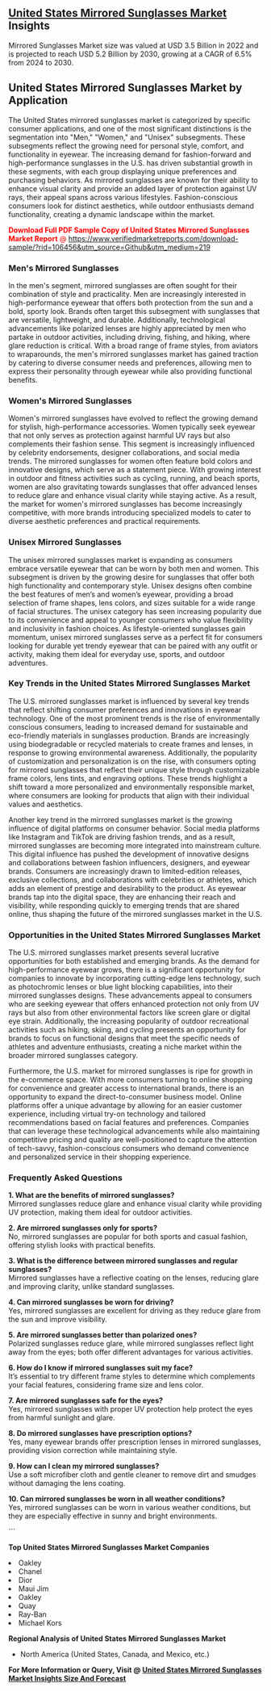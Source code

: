 <h2><a href="https://www.verifiedmarketreports.com/download-sample/?rid=106456&amp;utm_source=Github&amp;utm_medium=219" target="_blank">United States Mirrored Sunglasses Market</a> Insights</h2><p>Mirrored Sunglasses Market size was valued at USD 3.5 Billion in 2022 and is projected to reach USD 5.2 Billion by 2030, growing at a CAGR of 6.5% from 2024 to 2030.</p><p> <h2>United States Mirrored Sunglasses Market by Application</h2> <p>The United States mirrored sunglasses market is categorized by specific consumer applications, and one of the most significant distinctions is the segmentation into "Men," "Women," and "Unisex" subsegments. These subsegments reflect the growing need for personal style, comfort, and functionality in eyewear. The increasing demand for fashion-forward and high-performance sunglasses in the U.S. has driven substantial growth in these segments, with each group displaying unique preferences and purchasing behaviors. As mirrored sunglasses are known for their ability to enhance visual clarity and provide an added layer of protection against UV rays, their appeal spans across various lifestyles. Fashion-conscious consumers look for distinct aesthetics, while outdoor enthusiasts demand functionality, creating a dynamic landscape within the market. <p><span class=""><span style="color: #ff0000;"><strong>Download Full PDF Sample Copy of United States Mirrored Sunglasses Market Report</strong> @ </span><a href="https://www.verifiedmarketreports.com/download-sample/?rid=106456&amp;utm_source=Github&amp;utm_medium=219" target="_blank">https://www.verifiedmarketreports.com/download-sample/?rid=106456&amp;utm_source=Github&amp;utm_medium=219</a></span></p> <h3>Men's Mirrored Sunglasses</h3> <p>In the men's segment, mirrored sunglasses are often sought for their combination of style and practicality. Men are increasingly interested in high-performance eyewear that offers both protection from the sun and a bold, sporty look. Brands often target this subsegment with sunglasses that are versatile, lightweight, and durable. Additionally, technological advancements like polarized lenses are highly appreciated by men who partake in outdoor activities, including driving, fishing, and hiking, where glare reduction is critical. With a broad range of frame styles, from aviators to wraparounds, the men's mirrored sunglasses market has gained traction by catering to diverse consumer needs and preferences, allowing men to express their personality through eyewear while also providing functional benefits. <h3>Women's Mirrored Sunglasses</h3> <p>Women's mirrored sunglasses have evolved to reflect the growing demand for stylish, high-performance accessories. Women typically seek eyewear that not only serves as protection against harmful UV rays but also complements their fashion sense. This segment is increasingly influenced by celebrity endorsements, designer collaborations, and social media trends. The mirrored sunglasses for women often feature bold colors and innovative designs, which serve as a statement piece. With growing interest in outdoor and fitness activities such as cycling, running, and beach sports, women are also gravitating towards sunglasses that offer advanced lenses to reduce glare and enhance visual clarity while staying active. As a result, the market for women's mirrored sunglasses has become increasingly competitive, with more brands introducing specialized models to cater to diverse aesthetic preferences and practical requirements. <h3>Unisex Mirrored Sunglasses</h3> <p>The unisex mirrored sunglasses market is expanding as consumers embrace versatile eyewear that can be worn by both men and women. This subsegment is driven by the growing desire for sunglasses that offer both high functionality and contemporary style. Unisex designs often combine the best features of men’s and women’s eyewear, providing a broad selection of frame shapes, lens colors, and sizes suitable for a wide range of facial structures. The unisex category has seen increasing popularity due to its convenience and appeal to younger consumers who value flexibility and inclusivity in fashion choices. As lifestyle-oriented sunglasses gain momentum, unisex mirrored sunglasses serve as a perfect fit for consumers looking for durable yet trendy eyewear that can be paired with any outfit or activity, making them ideal for everyday use, sports, and outdoor adventures. <h3>Key Trends in the United States Mirrored Sunglasses Market</h3> <p>The U.S. mirrored sunglasses market is influenced by several key trends that reflect shifting consumer preferences and innovations in eyewear technology. One of the most prominent trends is the rise of environmentally conscious consumers, leading to increased demand for sustainable and eco-friendly materials in sunglasses production. Brands are increasingly using biodegradable or recycled materials to create frames and lenses, in response to growing environmental awareness. Additionally, the popularity of customization and personalization is on the rise, with consumers opting for mirrored sunglasses that reflect their unique style through customizable frame colors, lens tints, and engraving options. These trends highlight a shift toward a more personalized and environmentally responsible market, where consumers are looking for products that align with their individual values and aesthetics. <p>Another key trend in the mirrored sunglasses market is the growing influence of digital platforms on consumer behavior. Social media platforms like Instagram and TikTok are driving fashion trends, and as a result, mirrored sunglasses are becoming more integrated into mainstream culture. This digital influence has pushed the development of innovative designs and collaborations between fashion influencers, designers, and eyewear brands. Consumers are increasingly drawn to limited-edition releases, exclusive collections, and collaborations with celebrities or athletes, which adds an element of prestige and desirability to the product. As eyewear brands tap into the digital space, they are enhancing their reach and visibility, while responding quickly to emerging trends that are shared online, thus shaping the future of the mirrored sunglasses market in the U.S. <h3>Opportunities in the United States Mirrored Sunglasses Market</h3> <p>The U.S. mirrored sunglasses market presents several lucrative opportunities for both established and emerging brands. As the demand for high-performance eyewear grows, there is a significant opportunity for companies to innovate by incorporating cutting-edge lens technology, such as photochromic lenses or blue light blocking capabilities, into their mirrored sunglasses designs. These advancements appeal to consumers who are seeking eyewear that offers enhanced protection not only from UV rays but also from other environmental factors like screen glare or digital eye strain. Additionally, the increasing popularity of outdoor recreational activities such as hiking, skiing, and cycling presents an opportunity for brands to focus on functional designs that meet the specific needs of athletes and adventure enthusiasts, creating a niche market within the broader mirrored sunglasses category. <p>Furthermore, the U.S. market for mirrored sunglasses is ripe for growth in the e-commerce space. With more consumers turning to online shopping for convenience and greater access to international brands, there is an opportunity to expand the direct-to-consumer business model. Online platforms offer a unique advantage by allowing for an easier customer experience, including virtual try-on technology and tailored recommendations based on facial features and preferences. Companies that can leverage these technological advancements while also maintaining competitive pricing and quality are well-positioned to capture the attention of tech-savvy, fashion-conscious consumers who demand convenience and personalized service in their shopping experience. <h3>Frequently Asked Questions</h3> <p><strong>1. What are the benefits of mirrored sunglasses?</strong><br>Mirrored sunglasses reduce glare and enhance visual clarity while providing UV protection, making them ideal for outdoor activities.</p> <p><strong>2. Are mirrored sunglasses only for sports?</strong><br>No, mirrored sunglasses are popular for both sports and casual fashion, offering stylish looks with practical benefits.</p> <p><strong>3. What is the difference between mirrored sunglasses and regular sunglasses?</strong><br>Mirrored sunglasses have a reflective coating on the lenses, reducing glare and improving clarity, unlike standard sunglasses.</p> <p><strong>4. Can mirrored sunglasses be worn for driving?</strong><br>Yes, mirrored sunglasses are excellent for driving as they reduce glare from the sun and improve visibility.</p> <p><strong>5. Are mirrored sunglasses better than polarized ones?</strong><br>Polarized sunglasses reduce glare, while mirrored sunglasses reflect light away from the eyes; both offer different advantages for various activities.</p> <p><strong>6. How do I know if mirrored sunglasses suit my face?</strong><br>It’s essential to try different frame styles to determine which complements your facial features, considering frame size and lens color.</p> <p><strong>7. Are mirrored sunglasses safe for the eyes?</strong><br>Yes, mirrored sunglasses with proper UV protection help protect the eyes from harmful sunlight and glare.</p> <p><strong>8. Do mirrored sunglasses have prescription options?</strong><br>Yes, many eyewear brands offer prescription lenses in mirrored sunglasses, providing vision correction while maintaining style.</p> <p><strong>9. How can I clean my mirrored sunglasses?</strong><br>Use a soft microfiber cloth and gentle cleaner to remove dirt and smudges without damaging the lens coating.</p> <p><strong>10. Can mirrored sunglasses be worn in all weather conditions?</strong><br>Yes, mirrored sunglasses can be worn in various weather conditions, but they are especially effective in sunny and bright environments.</p> ```</p><p><strong>Top United States Mirrored Sunglasses Market Companies</strong></p><div data-test-id=""><p><li>Oakley</li><li> Chanel</li><li> Dior</li><li> Maui Jim</li><li> Oakley</li><li> Quay</li><li> Ray-Ban</li><li> Michael Kors</li></p><div><strong>Regional Analysis of&nbsp;United States Mirrored Sunglasses Market</strong></div><ul><li dir="ltr"><p dir="ltr">North America&nbsp;(United States, Canada, and Mexico, etc.)</p></li></ul><p><strong>For More Information or Query, Visit @&nbsp;</strong><strong><a href="https://www.verifiedmarketreports.com/product/global-mirrored-sunglasses-market-2019-by-manufacturers-regions-type-and-application-forecast-to-2024/?utm_source=Github&amp;utm_medium=219" target="_blank">United States Mirrored Sunglasses Market Insights Size And Forecast</a></strong></p></div>
